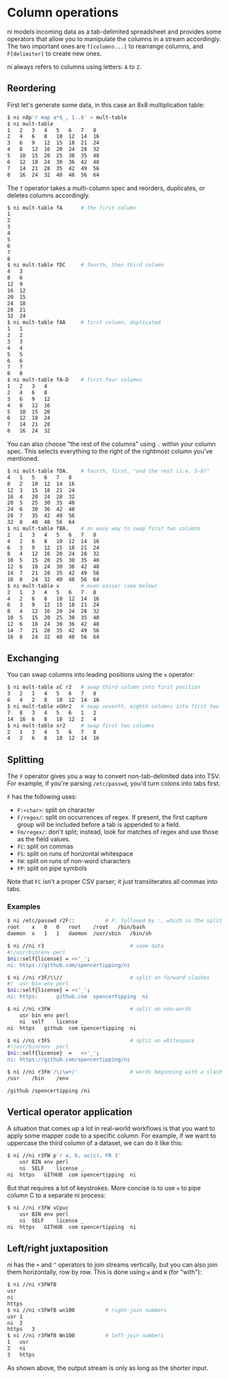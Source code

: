 # Column operations
ni models incoming data as a tab-delimited spreadsheet and provides some
operators that allow you to manipulate the columns in a stream accordingly. The
two important ones are `f[columns...]` to rearrange columns, and `F[delimiter]`
to create new ones.

ni always refers to columns using letters: `A` to `Z`.

## Reordering
First let's generate some data, in this case an 8x8 multiplication table:

```bash
$ ni n8p'r map a*$_, 1..8' > mult-table
$ ni mult-table
1	2	3	4	5	6	7	8
2	4	6	8	10	12	14	16
3	6	9	12	15	18	21	24
4	8	12	16	20	24	28	32
5	10	15	20	25	30	35	40
6	12	18	24	30	36	42	48
7	14	21	28	35	42	49	56
8	16	24	32	40	48	56	64
```

The `f` operator takes a multi-column spec and reorders, duplicates, or deletes
columns accordingly.

```bash
$ ni mult-table fA      # the first column
1
2
3
4
5
6
7
8
$ ni mult-table fDC     # fourth, then third column
4	3
8	6
12	9
16	12
20	15
24	18
28	21
32	24
$ ni mult-table fAA     # first column, duplicated
1	1
2	2
3	3
4	4
5	5
6	6
7	7
8	8
$ ni mult-table fA-D    # first four columns
1	2	3	4
2	4	6	8
3	6	9	12
4	8	12	16
5	10	15	20
6	12	18	24
7	14	21	28
8	16	24	32
```

You can also choose "the rest of the columns" using `.` within your column
spec. This selects everything to the right of the rightmost column you've
mentioned.

```bash
$ ni mult-table fDA.    # fourth, first, "and the rest (i.e. 5-8)"
4	1	5	6	7	8
8	2	10	12	14	16
12	3	15	18	21	24
16	4	20	24	28	32
20	5	25	30	35	40
24	6	30	36	42	48
28	7	35	42	49	56
32	8	40	48	56	64
$ ni mult-table fBA.    # an easy way to swap first two columns
2	1	3	4	5	6	7	8
4	2	6	8	10	12	14	16
6	3	9	12	15	18	21	24
8	4	12	16	20	24	28	32
10	5	15	20	25	30	35	40
12	6	18	24	30	36	42	48
14	7	21	28	35	42	49	56
16	8	24	32	40	48	56	64
$ ni mult-table x       # even easier (see below)
2	1	3	4	5	6	7	8
4	2	6	8	10	12	14	16
6	3	9	12	15	18	21	24
8	4	12	16	20	24	28	32
10	5	15	20	25	30	35	40
12	6	18	24	30	36	42	48
14	7	21	28	35	42	49	56
16	8	24	32	40	48	56	64
```

## Exchanging
You can swap columns into leading positions using the `x` operator:

```bash
$ ni mult-table xC r2   # swap third column into first position
3	2	1	4	5	6	7	8
6	4	2	8	10	12	14	16
$ ni mult-table xGHr2   # swap seventh, eighth columns into first two
7	8	3	4	5	6	1	2
14	16	6	8	10	12	2	4
$ ni mult-table xr2     # swap first two columns
2	1	3	4	5	6	7	8
4	2	6	8	10	12	14	16
```

## Splitting
The `F` operator gives you a way to convert non-tab-delimited data into TSV.
For example, if you're parsing `/etc/passwd`, you'd turn colons into tabs
first.

`F` has the following uses:

- `F:<char>`: split on character
- `F/regex/`: split on occurrences of regex. If present, the first capture
  group will be included before a tab is appended to a field.
- `Fm/regex/`: don't split; instead, look for matches of regex and use those as
  the field values.
- `FC`: split on commas
- `FS`: split on runs of horizontal whitespace
- `FW`: split on runs of non-word characters
- `FP`: split on pipe symbols

Note that `FC` isn't a proper CSV parser; it just transliterates all commas
into tabs.

### Examples
```bash
$ ni /etc/passwd r2F::          # F: followed by :, which is the split char
root	x	0	0	root	/root	/bin/bash
daemon	x	1	1	daemon	/usr/sbin	/bin/sh
```

```bash
$ ni //ni r3                            # some data
#!/usr/bin/env perl
$ni::self{license} = <<'_';
ni: https://github.com/spencertipping/ni
```

```bash
$ ni //ni r3F/\\//                      # split on forward slashes
#!	usr	bin	env perl
$ni::self{license} = <<'_';
ni: https:		github.com	spencertipping	ni
```

```bash
$ ni //ni r3FW                          # split on non-words
	usr	bin	env	perl
	ni	self	license	_	
ni	https	github	com	spencertipping	ni
```

```bash
$ ni //ni r3FS                          # split on whitespace
#!/usr/bin/env	perl
$ni::self{license}	=	<<'_';
ni:	https://github.com/spencertipping/ni
```

```bash
$ ni //ni r3Fm'/\/\w+/'                 # words beginning with a slash
/usr	/bin	/env

/github	/spencertipping	/ni
```

## Vertical operator application
A situation that comes up a lot in real-world workflows is that you want to
apply some mapper code to a specific column. For example, if we want to
uppercase the third column of a dataset, we can do it like this:

```bash
$ ni //ni r3FW p'r a, b, uc(c), FR 3'
	usr	BIN	env	perl
	ni	SELF	license	_
ni	https	GITHUB	com	spencertipping	ni
```

But that requires a lot of keystrokes. More concise is to use `v` to pipe
column C to a separate ni process:

```bash
$ ni //ni r3FW vCpuc
	usr	BIN	env	perl
	ni	SELF	license	_
ni	https	GITHUB	com	spencertipping	ni
```

## Left/right juxtaposition
ni has the `+` and `^` operators to join streams vertically, but you can also
join them horizontally, row by row. This is done using `w` and `W` (for
"with"):

```bash
$ ni //ni r3FWfB
usr
ni
https
$ ni //ni r3FWfB wn100          # right-join numbers
usr	1
ni	2
https	3
$ ni //ni r3FWfB Wn100          # left-join numbers
1	usr
2	ni
3	https
```

As shown above, the output stream is only as long as the shorter input.
